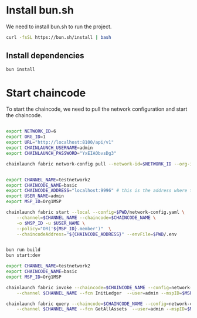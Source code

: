 # Install bun.sh

We need to install bun.sh to run the project.

```bash
curl -fsSL https://bun.sh/install | bash
```


## Install dependencies

```bash
bun install
```



# Start chaincode

To start the chaincode, we need to pull the network configuration and start the chaincode.

```bash

export NETWORK_ID=6
export ORG_ID=1
export URL="http://localhost:8100/api/v1"
export CHAINLAUNCH_USERNAME=admin
export CHAINLAUNCH_PASSWORD="YxEIAObvsDg3"

chainlaunch fabric network-config pull --network-id=$NETWORK_ID --org-id=$ORG_ID --url=$URL --username="$CHAINLAUNCH_USERNAME" --password="$CHAINLAUNCH_PASSWORD" --output=network-config.yaml


export CHANNEL_NAME=testnetwork2
export CHAINCODE_NAME=basic
export CHAINCODE_ADDRESS="localhost:9996" # this is the address where the chaincode will be listening
export USER_NAME=admin
export MSP_ID=Org1MSP

chainlaunch fabric start --local --config=$PWD/network-config.yaml \
    --channel=$CHANNEL_NAME --chaincode=$CHAINCODE_NAME \
    -o $MSP_ID -u $USER_NAME \
    --policy="OR('${MSP_ID}.member')"  \
    --chaincodeAddress="${CHAINCODE_ADDRESS}" --envFile=$PWD/.env


bun run build
bun start:dev

export CHANNEL_NAME=testnetwork2
export CHAINCODE_NAME=basic
export MSP_ID=Org1MSP

chainlaunch fabric invoke --chaincode=$CHAINCODE_NAME --config=network-config.yaml \
    --channel $CHANNEL_NAME --fcn InitLedger  --user=admin --mspID=$MSP_ID

chainlaunch fabric query --chaincode=$CHAINCODE_NAME --config=network-config.yaml \
    --channel $CHANNEL_NAME --fcn GetAllAssets  --user=admin --mspID=$MSP_ID
```
